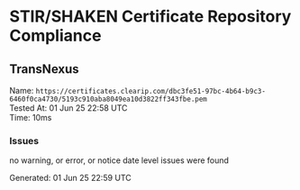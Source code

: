 # STIR/SHAKEN Certificate Repository Compliance

## TransNexus

Name: `https://certificates.clearip.com/dbc3fe51-97bc-4b64-b9c3-6460f0ca4730/5193c910aba8049ea10d3822ff343fbe.pem`\
Tested At: 01 Jun 25 22:58 UTC\
Time: 10ms

### Issues

no warning, or error, or notice date level issues were found

Generated: 01 Jun 25 22:59 UTC